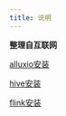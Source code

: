 ```yaml
---
title: 说明
---
```


**整理自互联网**

[alluxio安装](/bigdata/bigdata_01.md)

[hive安装](/bigdata/bigdata_02.md)

[flink安装](/bigdata/bigdata_03.md)
